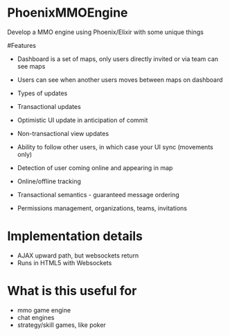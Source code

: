 # PhoenixMMOEngine
Develop a MMO engine using Phoenix/Elixir with some unique things


#Features

 - Dashboard is a set of maps, only users directly invited or via team can see maps
 - Users can see when another users moves between maps on dashboard
- Types of updates
 - Transactional updates
  - Optimistic UI update in anticipation of commit
 - Non-transactional view updates

- Ability to follow other users, in which case your UI sync (movements only)
- Detection of user coming online and appearing in map
- Online/offline tracking
- Transactional semantics - guaranteed message ordering
- Permissions management, organizations, teams, invitations

# Implementation details
- AJAX upward path, but websockets return
- Runs in HTML5 with Websockets

# What is this useful for
 - mmo game engine
 - chat engines
 - strategy/skill games, like poker
